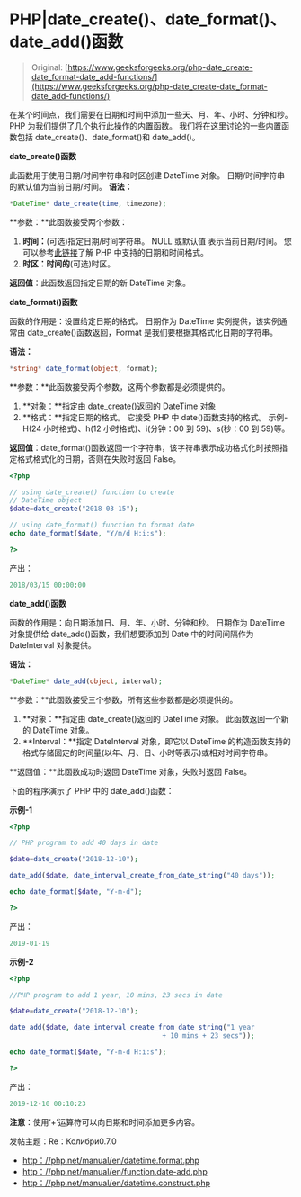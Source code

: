 # PHP|date_create()、date_format()、date_add()函数

> Original: [https://www.geeksforgeeks.org/php-date_create-date_format-date_add-functions/](https://www.geeksforgeeks.org/php-date_create-date_format-date_add-functions/)

在某个时间点，我们需要在日期和时间中添加一些天、月、年、小时、分钟和秒。 PHP 为我们提供了几个执行此操作的内置函数。 我们将在这里讨论的一些内置函数包括 date_create()、date_format()和 date_add()。

**date_create()函数**

此函数用于使用日期/时间字符串和时区创建 DateTime 对象。 日期/时间字符串的默认值为当前日期/时间。
**语法：**

```php
*DateTime* date_create(time, timezone);

```

**参数：**此函数接受两个参数：

1.  **时间：**(可选)指定日期/时间字符串。 NULL 或默认值
    表示当前日期/时间。 您可以参考[此链接](http://php.net/manual/en/datetime.formats.php)了解 PHP 中支持的日期和时间格式。
2.  **时区：时间的**(可选)时区。

**返回值**：此函数返回指定日期的新 DateTime 对象。

**date_format()函数**

函数的作用是：设置给定日期的格式。 日期作为 DateTime 实例提供，该实例通常由 date_create()函数返回，Format 是我们要根据其格式化日期的字符串。

**语法：**

```php
*string* date_format(object, format);

```

**参数：**此函数接受两个参数，这两个参数都是必须提供的。

1.  **对象：**指定由 date_create()返回的 DateTime 对象
2.  **格式：**指定日期的格式。 它接受 PHP 中 date()函数支持的格式。 示例-H(24 小时格式)、h(12 小时格式)、i(分钟：00 到 59)、s(秒：00 到 59)等。

**返回值**：date_format()函数返回一个字符串，该字符串表示成功格式化时按照指定格式格式化的日期，否则在失败时返回 False。

```php
<?php

// using date_create() function to create
// DateTime object
$date=date_create("2018-03-15");

// using date_format() function to format date
echo date_format($date, "Y/m/d H:i:s");

?>
```

产出：

```php
2018/03/15 00:00:00

```

**date_add()函数**

函数的作用是：向日期添加日、月、年、小时、分钟和秒。 日期作为 DateTime 对象提供给 date_add()函数，我们想要添加到 Date 中的时间间隔作为 DateInterval 对象提供。

**语法：**

```php
*DateTime* date_add(object, interval);

```

**参数：**此函数接受三个参数，所有这些参数都是必须提供的。

1.  **对象：**指定由 date_create()返回的 DateTime 对象。 此函数返回一个新的 DateTime 对象。
2.  **Interval：**指定 DateInterval 对象，即它以 DateTime 的构造函数支持的格式存储固定的时间量(以年、月、日、小时等表示)或相对时间字符串。

**返回值：**此函数成功时返回 DateTime 对象，失败时返回 False。

下面的程序演示了 PHP 中的 date_add()函数：

**示例-1**

```php
<?php

// PHP program to add 40 days in date

$date=date_create("2018-12-10");

date_add($date, date_interval_create_from_date_string("40 days"));

echo date_format($date, "Y-m-d");

?>
```

产出：

```php
2019-01-19

```

**示例-2**

```php
<?php

//PHP program to add 1 year, 10 mins, 23 secs in date

$date=date_create("2018-12-10");

date_add($date, date_interval_create_from_date_string("1 year 
                                      + 10 mins + 23 secs"));

echo date_format($date, "Y-m-d H:i:s");

?>
```

产出：

```php
2019-12-10 00:10:23

```

**注意**：使用‘+’运算符可以向日期和时间添加更多内容。

发帖主题：Re：Колибри0.7.0

*   [http：//php.net/manual/en/datetime.format.php](http://php.net/manual/en/datetime.format.php)
*   [http：//php.net/manual/en/function.date-add.php](http://php.net/manual/en/function.date-add.php)
*   [http：//php.net/manual/en/datetime.construct.php](http://php.net/manual/en/datetime.construct.php)